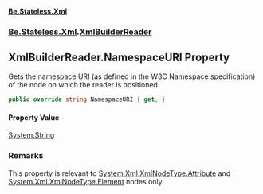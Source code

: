 #### [Be.Stateless.Xml](README.md 'README')
### [Be.Stateless.Xml](Be.Stateless.Xml.md 'Be.Stateless.Xml').[XmlBuilderReader](XmlBuilderReader.md 'Be.Stateless.Xml.XmlBuilderReader')

## XmlBuilderReader.NamespaceURI Property

Gets the namespace URI (as defined in the W3C Namespace specification) of the node on which the reader is positioned.

```csharp
public override string NamespaceURI { get; }
```

#### Property Value
[System.String](https://docs.microsoft.com/en-us/dotnet/api/System.String 'System.String')

### Remarks
This property is relevant to [System.Xml.XmlNodeType.Attribute](https://docs.microsoft.com/en-us/dotnet/api/System.Xml.XmlNodeType.Attribute 'System.Xml.XmlNodeType.Attribute') and [System.Xml.XmlNodeType.Element](https://docs.microsoft.com/en-us/dotnet/api/System.Xml.XmlNodeType.Element 'System.Xml.XmlNodeType.Element') nodes only.